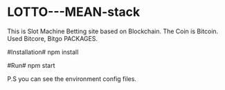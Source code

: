 # LOTTO---MEAN-stack

This is Slot Machine Betting site based on Blockchain.
The Coin is Bitcoin.
Used Bitcore, Bitgo PACKAGES.

#Installation#
npm install

#Run#
npm start

P.S  you can see the environment config files.
